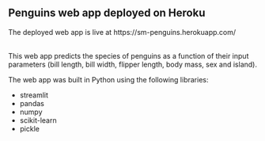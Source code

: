 <h2>Penguins web app deployed on Heroku</h2>
The deployed web app is live at https://sm-penguins.herokuapp.com/ <br> <br>

This web app predicts the species of penguins as a function of their input parameters (bill length, bill width, flipper length, body mass, sex and island). <br>

The web app was built in Python using the following libraries:
<ul>
<li>streamlit</li>
<li>pandas</li>
<li>numpy</li>
<li>scikit-learn</li>
<li>pickle</li>
</ul>
